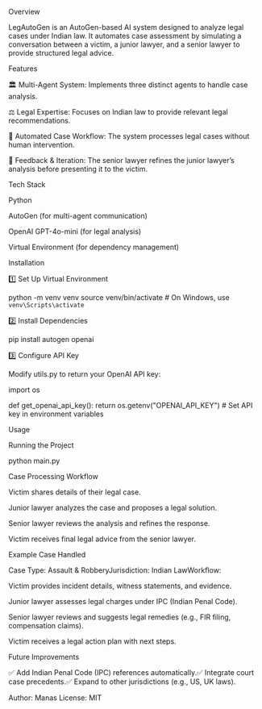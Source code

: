 Overview

LegAutoGen is an AutoGen-based AI system designed to analyze legal cases under Indian law. It automates case assessment by simulating a conversation between a victim, a junior lawyer, and a senior lawyer to provide structured legal advice.

Features

🏛 Multi-Agent System: Implements three distinct agents to handle case analysis.

⚖ Legal Expertise: Focuses on Indian law to provide relevant legal recommendations.

🤖 Automated Case Workflow: The system processes legal cases without human intervention.

🔄 Feedback & Iteration: The senior lawyer refines the junior lawyer’s analysis before presenting it to the victim.

Tech Stack

Python

AutoGen (for multi-agent communication)

OpenAI GPT-4o-mini (for legal analysis)

Virtual Environment (for dependency management)

Installation

1️⃣ Set Up Virtual Environment

python -m venv venv
source venv/bin/activate  # On Windows, use `venv\Scripts\activate`

2️⃣ Install Dependencies

pip install autogen openai

3️⃣ Configure API Key

Modify utils.py to return your OpenAI API key:

import os

def get_openai_api_key():
    return os.getenv("OPENAI_API_KEY")  # Set API key in environment variables

Usage

Running the Project

python main.py

Case Processing Workflow

Victim shares details of their legal case.

Junior lawyer analyzes the case and proposes a legal solution.

Senior lawyer reviews the analysis and refines the response.

Victim receives final legal advice from the senior lawyer.

Example Case Handled

Case Type: Assault & RobberyJurisdiction: Indian LawWorkflow:

Victim provides incident details, witness statements, and evidence.

Junior lawyer assesses legal charges under IPC (Indian Penal Code).

Senior lawyer reviews and suggests legal remedies (e.g., FIR filing, compensation claims).

Victim receives a legal action plan with next steps.

Future Improvements

✅ Add Indian Penal Code (IPC) references automatically.✅ Integrate court case precedents.✅ Expand to other jurisdictions (e.g., US, UK laws).

Author: Manas
License: MIT

